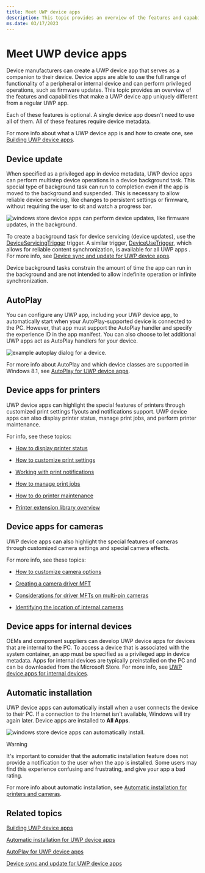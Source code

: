 ```yaml
---
title: Meet UWP device apps
description: This topic provides an overview of the features and capabilities that make a UWP device app uniquely different from a regular UWP app.
ms.date: 03/17/2023
---
```


# Meet UWP device apps

Device manufacturers can create a UWP device app that serves as a companion to their device. Device apps are able to use the full range of functionality of a peripheral or internal device and can perform privileged operations, such as firmware updates. This topic provides an overview of the features and capabilities that make a UWP device app uniquely different from a regular UWP app.

Each of these features is optional. A single device app doesn't need to use all of them. All of these features require device metadata.

For more info about what a UWP device app is and how to create one, see [Building UWP device apps](the-workflow.md).

## Device update

When specified as a privileged app in device metadata, UWP device apps can perform multistep device operations in a device background task. This special type of background task can run to completion even if the app is moved to the background and suspended. This is necessary to allow reliable device servicing, like changes to persistent settings or firmware, without requiring the user to sit and watch a progress bar.

![windows store device apps can perform device updates, like firmware updates, in the background.](images/deviceupdateuserconsent.png)

To create a background task for device servicing (device updates), use the [DeviceServicingTrigger](/uwp/api/Windows.ApplicationModel.Background.DeviceServicingTrigger) trigger. A similar trigger, [DeviceUseTrigger](/uwp/api/Windows.ApplicationModel.Background.DeviceUseTrigger), which allows for reliable content synchronization, is available for all UWP apps . For more info, see [Device sync and update for UWP device apps](device-sync-and-update-for-uwp-device-apps.md).

Device background tasks constrain the amount of time the app can run in the background and are not intended to allow indefinite operation or infinite synchronization.

## AutoPlay

You can configure any UWP app, including your UWP device app, to automatically start when your AutoPlay-supported device is connected to the PC. However, that app must support the AutoPlay handler and specify the experience ID in the app manifest. You can also choose to let additional UWP apps act as AutoPlay handlers for your device.

![example autoplay dialog for a device.](images/autoplayfordeviceapps.png)

For more info about AutoPlay and which device classes are supported in Windows 8.1, see [AutoPlay for UWP device apps](autoplay-for-uwp-device-apps.md).

## Device apps for printers

UWP device apps can highlight the special features of printers through customized print settings flyouts and notifications support. UWP device apps can also display printer status, manage print jobs, and perform printer maintenance.

For info, see these topics:

- [How to display printer status](how-to-display-printer-status.md)

- [How to customize print settings](how-to-customize-print-settings.md)

- [Working with print notifications](working-with-print-notifications.md)

- [How to manage print jobs](how-to-manage-print-jobs.md)

- [How to do printer maintenance](how-to-do-printer-maintenance.md)

- [Printer extension library overview](printer-extension-library-overview.md)

## Device apps for cameras

UWP device apps can also highlight the special features of cameras through customized camera settings and special camera effects.

For more info, see these topics:

- [How to customize camera options](how-to-customize-camera-options.md)

- [Creating a camera driver MFT](creating-a-camera-driver-mft.md)

- [Considerations for driver MFTs on multi-pin cameras](driver-mfts-on-multi-pin-cameras.md)

- [Identifying the location of internal cameras](identifying-the-location-of-internal-cameras.md)

## Device apps for internal devices

OEMs and component suppliers can develop UWP device apps for devices that are internal to the PC. To access a device that is associated with the system container, an app must be specified as a privileged app in device metadata. Apps for internal devices are typically preinstalled on the PC and can be downloaded from the Microsoft Store. For more info, see [UWP device apps for internal devices](uwp-device-apps-for-specialized-devices.md).

## Automatic installation

UWP device apps can automatically install when a user connects the device to their PC. If a connection to the Internet isn't available, Windows will try again later. Device apps are installed to **All Apps**.

![windows store device apps can automatically install.](images/autoinstalluserexperience.png)

> [!WARNING]
> It's important to consider that the automatic installation feature does not provide a notification to the user when the app is installed. Some users may find this experience confusing and frustrating, and give your app a bad rating.

For more info about automatic installation, see [Automatic installation for printers and cameras](auto-install-for-uwp-device-apps.md).

## Related topics

[Building UWP device apps](the-workflow.md)

[Automatic installation for UWP device apps](auto-install-for-uwp-device-apps.md)

[AutoPlay for UWP device apps](autoplay-for-uwp-device-apps.md)

[Device sync and update for UWP device apps](device-sync-and-update-for-uwp-device-apps.md)
